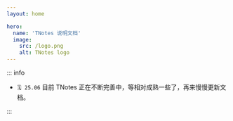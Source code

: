 ```yaml
---
layout: home

hero:
  name: 'TNotes 说明文档'
  image:
    src: /logo.png
    alt: TNotes logo
---
```


::: info

- `🗓 25.06` 目前 TNotes 正在不断完善中，等相对成熟一些了，再来慢慢更新文档。

:::

<SidebarCard pending />
